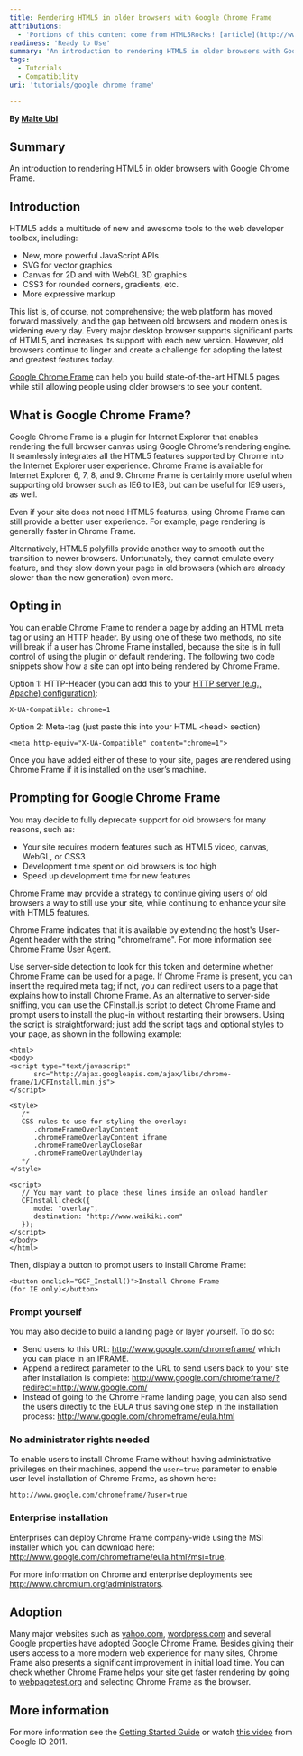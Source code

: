 ```yaml
---
title: Rendering HTML5 in older browsers with Google Chrome Frame
attributions:
  - 'Portions of this content come from HTML5Rocks! [article](http://www.html5rocks.com/tutorials/google-chrome-frame/)'
readiness: 'Ready to Use'
summary: 'An introduction to rendering HTML5 in older browsers with Google Chrome Frame.'
tags:
  - Tutorials
  - Compatibility
uri: 'tutorials/google chrome frame'

---
```

**By [Malte Ubl](http://www.html5rocks.com/en/profiles/#malteubl)**

## Summary

An introduction to rendering HTML5 in older browsers with Google Chrome Frame.

## Introduction

HTML5 adds a multitude of new and awesome tools to the web developer toolbox, including:

-   New, more powerful JavaScript APIs
-   SVG for vector graphics
-   Canvas for 2D and with WebGL 3D graphics
-   CSS3 for rounded corners, gradients, etc.
-   More expressive markup

This list is, of course, not comprehensive; the web platform has moved forward massively, and the gap between old browsers and modern ones is widening every day. Every major desktop browser supports significant parts of HTML5, and increases its support with each new version. However, old browsers continue to linger and create a challenge for adopting the latest and greatest features today.

[Google Chrome Frame](http://www.google.com/chromeframe) can help you build state-of-the-art HTML5 pages while still allowing people using older browsers to see your content.

## What is Google Chrome Frame?

Google Chrome Frame is a plugin for Internet Explorer that enables rendering the full browser canvas using Google Chrome’s rendering engine. It seamlessly integrates all the HTML5 features supported by Chrome into the Internet Explorer user experience. Chrome Frame is available for Internet Explorer 6, 7, 8, and 9. Chrome Frame is certainly more useful when supporting old browser such as IE6 to IE8, but can be useful for IE9 users, as well.

Even if your site does not need HTML5 features, using Chrome Frame can still provide a better user experience. For example, page rendering is generally faster in Chrome Frame.

Alternatively, HTML5 polyfills provide another way to smooth out the transition to newer browsers. Unfortunately, they cannot emulate every feature, and they slow down your page in old browsers (which are already slower than the new generation) even more.

## Opting in

You can enable Chrome Frame to render a page by adding an HTML meta tag or using an HTTP header. By using one of these two methods, no site will break if a user has Chrome Frame installed, because the site is in full control of using the plugin or default rendering. The following two code snippets show how a site can opt into being rendered by Chrome Frame.

Option 1: HTTP-Header (you can add this to your [HTTP server (e.g., Apache) configuration)](http://www.chromium.org/developers/how-tos/chrome-frame-getting-started#TOC-Making-Your-Pages-Work-With-Google-):

    X-UA-Compatible: chrome=1

Option 2: Meta-tag (just paste this into your HTML \<head\> section)

    <meta http-equiv="X-UA-Compatible" content="chrome=1">

Once you have added either of these to your site, pages are rendered using Chrome Frame if it is installed on the user’s machine.

## Prompting for Google Chrome Frame

You may decide to fully deprecate support for old browsers for many reasons, such as:

-   Your site requires modern features such as HTML5 video, canvas, WebGL, or CSS3
-   Development time spent on old browsers is too high
-   Speed up development time for new features

Chrome Frame may provide a strategy to continue giving users of old browsers a way to still use your site, while continuing to enhance your site with HTML5 features.

Chrome Frame indicates that it is available by extending the host's User-Agent header with the string "chromeframe". For more information see [Chrome Frame User Agent](http://www.google.com/url?q=http%3A%2F%2Fwww.chromium.org%2Fdevelopers%2Fhow-tos%2Fchrome-frame-getting-started%2Funderstanding-chrome-frame-user-agent).

Use server-side detection to look for this token and determine whether Chrome Frame can be used for a page. If Chrome Frame is present, you can insert the required meta tag; if not, you can redirect users to a page that explains how to install Chrome Frame. As an alternative to server-side sniffing, you can use the CFInstall.js script to detect Chrome Frame and prompt users to install the plug-in without restarting their browsers. Using the script is straightforward; just add the script tags and optional styles to your page, as shown in the following example:

    <html>
    <body>
    <script type="text/javascript"
          src="http://ajax.googleapis.com/ajax/libs/chrome-frame/1/CFInstall.min.js">
    </script>

    <style>
       /*
       CSS rules to use for styling the overlay:
          .chromeFrameOverlayContent
          .chromeFrameOverlayContent iframe
          .chromeFrameOverlayCloseBar
          .chromeFrameOverlayUnderlay
       */
    </style>

    <script>
       // You may want to place these lines inside an onload handler
       CFInstall.check({
          mode: "overlay",
          destination: "http://www.waikiki.com"
       });
    </script>
    </body>
    </html>

Then, display a button to prompt users to install Chrome Frame:

    <button onclick="GCF_Install()">Install Chrome Frame
    (for IE only)</button>

### Prompt yourself

You may also decide to build a landing page or layer yourself. To do so:

-   Send users to this URL: <http://www.google.com/chromeframe/> which you can place in an IFRAME.
-   Append a redirect parameter to the URL to send users back to your site after installation is complete: <http://www.google.com/chromeframe/?redirect=http://www.google.com/>
-   Instead of going to the Chrome Frame landing page, you can also send the users directly to the EULA thus saving one step in the installation process: <http://www.google.com/chromeframe/eula.html>

### No administrator rights needed

To enable users to install Chrome Frame without having administrative privileges on their machines, append the `user=true` parameter to enable user level installation of Chrome Frame, as shown here:

    http://www.google.com/chromeframe/?user=true

### Enterprise installation

Enterprises can deploy Chrome Frame company-wide using the MSI installer which you can download here: <http://www.google.com/chromeframe/eula.html?msi=true>.

For more information on Chrome and enterprise deployments see <http://www.chromium.org/administrators>.

## Adoption

Many major websites such as [yahoo.com](http://yahoo.com), [wordpress.com](http://wordpress.com) and several Google properties have adopted Google Chrome Frame. Besides giving their users access to a more modern web experience for many sites, Chrome Frame also presents a significant improvement in initial load time. You can check whether Chrome Frame helps your site get faster rendering by going to [webpagetest.org](http://webpagetest.org) and selecting Chrome Frame as the browser.

## More information

For more information see the [Getting Started Guide](http://www.google.com/url?q=http%3A%2F%2Fwww.chromium.org%2Fdevelopers%2Fhow-tos%2Fchrome-frame-getting-started) or watch [this video](http://www.youtube.com/watch?feature=player_embedded&v=3YkEUpJQP3o) from Google IO 2011.
